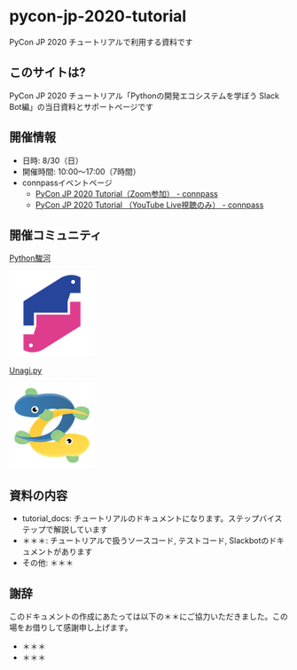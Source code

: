 # pycon-jp-2020-tutorial
PyCon JP 2020 チュートリアルで利用する資料です

## このサイトは?
PyCon JP 2020 チュートリアル「Pythonの開発エコシステムを学ぼう Slack Bot編」の当日資料とサポートページです

## 開催情報

- 日時: 8/30（日）
- 開催時間: 10:00〜17:00（7時間）
- connpassイベントページ
    - [PyCon JP 2020 Tutorial（Zoom参加） - connpass](https://pyconjp.connpass.com/event/181065/) 
    - [PyCon JP 2020 Tutorial （YouTube Live視聴のみ） - connpass](https://pyconjp.connpass.com/event/182390/)

## 開催コミュニティ

[Python駿河](https://py-suruga.connpass.com/)

[![Python駿河](./assets/img/python-suruga_logo.png)](https://py-suruga.connpass.com/)

[Unagi.py](https://unagi-py.connpass.com/)

[![Unagi.py](./assets/img/unagi-py_logo.png)](https://unagi-py.connpass.com/)

## 資料の内容

- tutorial_docs: チュートリアルのドキュメントになります。ステップバイステップで解説しています
- ＊＊＊: チュートリアルで扱うソースコード, テストコード, Slackbotのドキュメントがあります
- その他: ＊＊＊

## 謝辞

このドキュメントの作成にあたっては以下の＊＊にご協力いただきました。この場をお借りして感謝申し上げます。

- ＊＊＊
- ＊＊＊